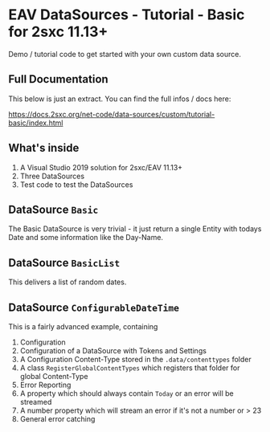 # EAV DataSources - Tutorial - Basic for 2sxc 11.13+

Demo / tutorial code to get started with your own custom data source.

## Full Documentation

This below is just an extract. You can find the full infos / docs here:

https://docs.2sxc.org/net-code/data-sources/custom/tutorial-basic/index.html

## What's inside

1. A Visual Studio 2019 solution for 2sxc/EAV 11.13+ 
1. Three DataSources
1. Test code to test the DataSources


## DataSource `Basic`

The Basic DataSource is very trivial - it just return a single Entity with todays Date and some information like the Day-Name.

## DataSource `BasicList`

This delivers a list of random dates.

## DataSource `ConfigurableDateTime`

This is a fairly advanced example, containing

1. Configuration
  1. Configuration of a DataSource with Tokens and Settings
  1. A Configuration Content-Type stored in the `.data/contenttypes` folder
  1. A class `RegisterGlobalContentTypes` which registers that folder for global Content-Type
1. Error Reporting
  1. A property which should always contain `Today` or an error will be streamed
  1. A number property which will stream an error if it's not a number or > 23
  1. General error catching

